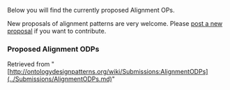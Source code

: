 Below you will find the currently proposed Alignment OPs. 


New proposals of alignment patterns are very welcome.
Please  [post a new proposal](../Submissions/ProposeALP.md "Submissions:ProposeALP") if you want to contribute.


  




###   Proposed Alignment ODPs




Retrieved from "[http://ontologydesignpatterns.org/wiki/Submissions:AlignmentODPs](../Submissions/AlignmentODPs.md)"